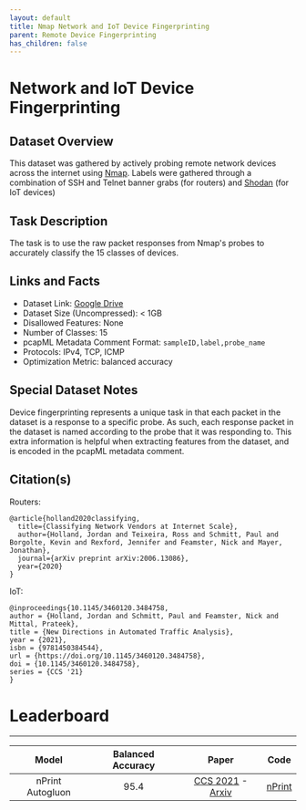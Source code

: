 ```yaml
---
layout: default
title: Nmap Network and IoT Device Fingerprinting
parent: Remote Device Fingerprinting
has_children: false
---
```


# Network and IoT Device Fingerprinting

## Dataset Overview
This dataset was gathered by actively probing remote network devices across the internet using [Nmap](https://nmap.org/). Labels were gathered through a combination of SSH and Telnet banner grabs (for routers) and [Shodan](https://www.shodan.io/) (for IoT devices) 

## Task Description
The task is to use the raw packet responses from Nmap's probes to accurately classify the 15 classes of devices.

## Links and Facts
* Dataset Link: [Google Drive](https://drive.google.com/file/d/1vd38hHMB77Qk7V7Q3mXy4ucvMq0KC7Pu/view?usp=sharing)
* Dataset Size (Uncompressed): < 1GB
* Disallowed Features: None
* Number of Classes: 15
* pcapML Metadata Comment Format: `sampleID,label,probe_name`
* Protocols: IPv4, TCP, ICMP
* Optimization Metric: balanced accuracy

## Special Dataset Notes

Device fingerprinting represents a unique task in that each packet in the dataset is a response to a specific probe. As such, each response packet in the dataset 
is named according to the probe that it was responding to. This extra information is helpful when extracting features from the dataset, and is encoded in
the pcapML metadata comment.

## Citation(s)

Routers:
```
@article{holland2020classifying,
  title={Classifying Network Vendors at Internet Scale},
  author={Holland, Jordan and Teixeira, Ross and Schmitt, Paul and Borgolte, Kevin and Rexford, Jennifer and Feamster, Nick and Mayer, Jonathan},
  journal={arXiv preprint arXiv:2006.13086},
  year={2020}
}
```

IoT:
```
@inproceedings{10.1145/3460120.3484758,
author = {Holland, Jordan and Schmitt, Paul and Feamster, Nick and Mittal, Prateek},
title = {New Directions in Automated Traffic Analysis},
year = {2021},
isbn = {9781450384544},
url = {https://doi.org/10.1145/3460120.3484758},
doi = {10.1145/3460120.3484758},
series = {CCS '21}
}
```

# Leaderboard
___

|       Model      | Balanced Accuracy |                                                     Paper                                                     |                    Code                   |
|:----------------:|:--------:|:-------------------------------------------------------------------------------------------------------------:|:-----------------------------------------:|
| nPrint Autogluon |     95.4 | [CCS 2021](https://dl.acm.org/doi/abs/10.1145/3460120.3484758) - [Arxiv](https://arxiv.org/pdf/2008.02695.pdf) | [nPrint](https://github.com/nprint/nprint) |
